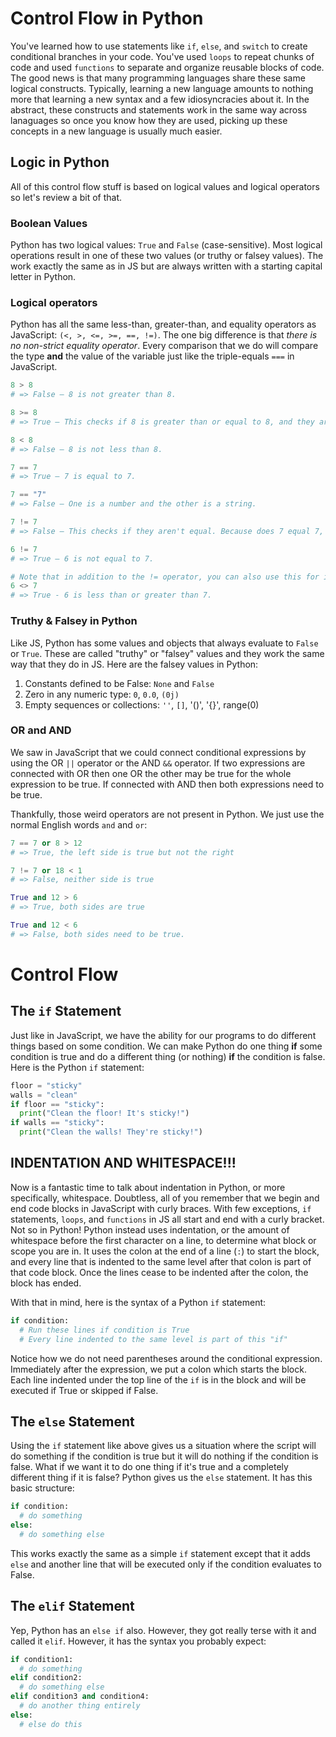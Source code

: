 # Control Flow in Python

You've learned how to use statements like `if`, `else`, and `switch` to create conditional branches in your code. You've used `loops` to repeat chunks of code and used `functions` to separate and organize reusable blocks of code. The good news is that many programming languages share these same logical constructs. Typically, learning a new language amounts to nothing more that learning a new syntax and a few idiosyncracies about it. In the abstract, these constructs and statements work in the same way across lanaguages so once you know how they are used, picking up these concepts in a new language is usually much easier.

## Logic in Python

All of this control flow stuff is based on logical values and logical operators so let's review a bit of that.

### Boolean Values

Python has two logical values: `True` and `False` (case-sensitive). Most logical operations result in one of these two values (or truthy or falsey values). The work exactly the same as in JS but are always written with a starting capital letter in Python.

### Logical operators

Python has all the same less-than, greater-than, and equality operators as JavaScript: `(<, >, <=, >=, ==, !=)`. The one big difference is that *there is no non-strict equality operator*. Every comparison that we do will compare the type **and** the value of the variable just like the triple-equals `===` in JavaScript.

```python
8 > 8
# => False — 8 is not greater than 8.

8 >= 8
# => True — This checks if 8 is greater than or equal to 8, and they are equal.

8 < 8
# => False — 8 is not less than 8.

7 == 7
# => True — 7 is equal to 7.

7 == "7"
# => False — One is a number and the other is a string.

7 != 7
# => False — This checks if they aren't equal. Because does 7 equal 7, it's `False`.

6 != 7
# => True — 6 is not equal to 7.

# Note that in addition to the != operator, you can also use this for inequality
6 <> 7
# => True - 6 is less than or greater than 7.
```

### Truthy & Falsey in Python

Like JS, Python has some values and objects that always evaluate to `False` or `True`. These are called "truthy" or "falsey" values and they work the same way that they do in JS. Here are the falsey values in Python:

1. Constants defined to be False: `None` and `False`
2. Zero in any numeric type: `0`, `0.0`, `(0j)`
3. Empty sequences or collections: `''`, `[]`, '()', '{}', range(0)

### OR and AND

We saw in JavaScript that we could connect conditional expressions by using the OR `||` operator or the AND `&&` operator. If two expressions are connected with OR then one OR the other may be true for the whole expression to be true. If connected with AND then both expressions need to be true.

Thankfully, those weird operators are not present in Python. We just use the normal English words `and` and `or`:

```python
7 == 7 or 8 > 12
# => True, the left side is true but not the right

7 != 7 or 18 < 1
# => False, neither side is true

True and 12 > 6
# => True, both sides are true

True and 12 < 6
# => False, both sides need to be true.
```

# Control Flow

## The `if` Statement

Just like in JavaScript, we have the ability for our programs to do different things based on some condition. We can make Python do one thing **if** some condition is true and do a different thing (or nothing) **if** the condition is false. Here is the Python `if` statement:

```python
floor = "sticky"
walls = "clean"
if floor == "sticky":
  print("Clean the floor! It's sticky!")
if walls == "sticky":
  print("Clean the walls! They're sticky!")
```

## INDENTATION AND WHITESPACE!!!

Now is a fantastic time to talk about indentation in Python, or more specifically, whitespace. Doubtless, all of you remember that we begin and end code blocks in JavaScript with curly braces. With few exceptions, `if` statements, `loops`, and `functions` in JS all start and end with a curly bracket. Not so in Python! Python instead uses indentation, or the amount of whitespace before the first character on a line, to determine what block or scope you are in. It uses the colon at the end of a line (`:`) to start the block, and every line that is indented to the same level after that colon is part of that code block. Once the lines cease to be indented after the colon, the block has ended.

With that in mind, here is the syntax of a Python `if` statement:

```python
if condition:
  # Run these lines if condition is True
  # Every line indented to the same level is part of this "if"
```

Notice how we do not need parentheses around the conditional expression. Immediately after the expression, we put a colon which starts the block. Each line indented under the top line of the `if` is in the block and will be executed if True or skipped if False.

## The `else` Statement

Using the `if` statement like above gives us a situation where the script will do something if the condition is true but it will do nothing if the condition is false. What if we want it to do one thing if it's true and a completely different thing if it is false? Python gives us the `else` statement. It has this basic structure:

```python
if condition:
  # do something
else:
  # do something else
```

This works exactly the same as a simple `if` statement except that it adds `else` and another line that will be executed only if the condition evaluates to False.

## The `elif` Statement

Yep, Python has an `else if` also. However, they got really terse with it and called it `elif`. However, it has the syntax you probably expect:

```python
if condition1:
  # do something
elif condition2:
  # do something else
elif condition3 and condition4:
  # do another thing entirely
else:
  # else do this
```
